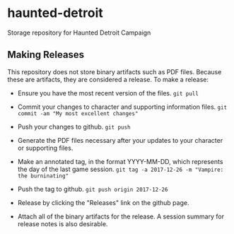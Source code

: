 # haunted-detroit

Storage repository for Haunted Detroit Campaign

## Making Releases

This repository does not store binary artifacts such as PDF files.
Because these are artifacts, they are considered a release.  To make a
release:

- Ensure you have the most recent version of the files. `git pull`

- Commit your changes to character and supporting information files.
   `git commit -am "My most excellent changes"`

- Push your changes to github. `git push`

- Generate the PDF files necessary after your updates to your character
   or supporting files.

- Make an annotated tag, in the format YYYY-MM-DD, which represents the
   day of the last game session.  `git tag -a 2017-12-26 -m "Vampire: the burninating"`

- Push the tag to github. `git push origin 2017-12-26`

- Release by clicking the "Releases" link on the github page.

- Attach all of the binary artifacts for the release.  A session
   summary for release notes is also desirable.